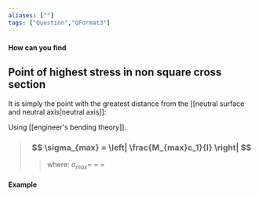 ```yaml
---
aliases: [""]
tags: ["Question","QFormat3"]
---
```


#### How can you find
## Point of highest stress in non square cross section
It is simply the point with the greatest distance from the [[neutral surface and neutral axis|neutral axis]]:

Using [[engineer's bending theory]].

> ### $$ \sigma_{max} = \left| \frac{M_{max}c_1}{I} \right| $$ 
>> where:
>> $\sigma_{max} =$ 
>> $=$
>> $=$

#### Example